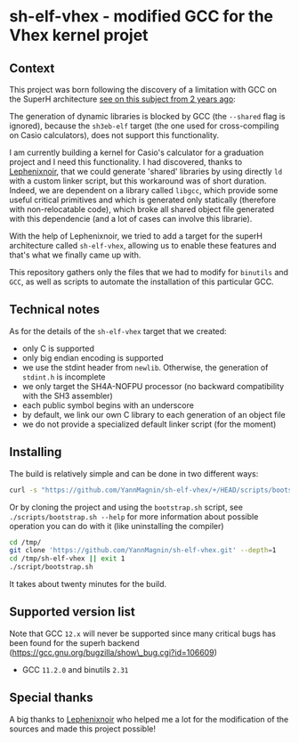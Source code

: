 # sh-elf-vhex - modified GCC for the Vhex kernel projet

## Context

This project was born following the discovery of a limitation with GCC on the
SuperH architecture
[see on this subject from 2 years ago](
https://gcc.gnu.org/legacy-ml/gcc-help/current/000075.html
):

The generation of dynamic libraries is blocked by GCC (the `--shared` flag is ignored),
because the `sh3eb-elf` target (the one used for cross-compiling on Casio calculators),
does not support this functionality.

I am currently building a kernel for Casio's calculator for a graduation
project and I need this functionality. I had discovered, thanks to
[Lephenixnoir](https://silent-tower.net/research/),
that we could generate 'shared' libraries by using directly `ld` with a custom
linker script, but this workaround was of short duration. Indeed, we are
dependent on a library called `libgcc`, which provide some useful critical
primitives and which is generated only statically (therefore with
non-relocatable code), which broke all shared object file generated with this
dependencie (and a lot of cases can involve this librarie).

With the help of Lephenixnoir, we tried to add a target for the
superH architecture called `sh-elf-vhex`, allowing us to enable these features
and that's what we finally came up with.

This repository gathers only the files that we had to modify for
`binutils` and` GCC`, as well as scripts to automate the installation of this
particular GCC.

## Technical notes

As for the details of the `sh-elf-vhex` target that we created:

  * only C is supported
  * only big endian encoding is supported
  * we use the stdint header from `newlib`. Otherwise, the generation of `stdint.h` is incomplete
  * we only target the SH4A-NOFPU processor (no backward compatibility with the SH3 assembler)
  * each public symbol begins with an underscore
  * by default, we link our own C library to each generation of an object file
  * we do not provide a specialized default linker script (for the moment)

## Installing

The build is relatively simple and can be done in two different ways:

```bash
curl -s "https://github.com/YannMagnin/sh-elf-vhex/+/HEAD/scripts/bootstrap.sh?format=TEXT" | base64 --decode | bash
```

Or by cloning the project and using the `bootstrap.sh` script, see
`./scripts/bootstrap.sh --help` for more information about possible operation
you can do with it (like uninstalling the compiler)

```bash
cd /tmp/
git clone 'https://github.com/YannMagnin/sh-elf-vhex.git' --depth=1
cd /tmp/sh-elf-vhex || exit 1
./script/bootstrap.sh
```

It takes about twenty minutes for the build.

## Supported version list

Note that GCC `12.x` will never be supported since many critical bugs has been
found for the superh backend
(https://gcc.gnu.org/bugzilla/show\_bug.cgi?id=106609)

- GCC `11.2.0` and binutils `2.31`

## Special thanks

A big thanks to [Lephenixnoir](https://silent-tower.net/research/) who helped
me a lot for the modification of the sources and made this project possible!
